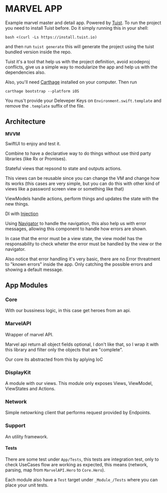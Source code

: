 # MARVEL APP

Example marvel master and detail app.
Powered by [Tuist](https://github.com/tuist/tuist).
To run the project you need to install Tuist before. Do it simply running this in your shell:
```
bash <(curl -Ls https://install.tuist.io)
```
and then run `tuist generate` this will generate the project using the tuist bundled version inside the repo.

Tuist it's a tool that help us with the project definition, avoid xcodeproj conflicts, give us a simple way to modularize the app and help us with the dependencies also.

Also, you'll need [Carthage](https://github.com/Carthage/Carthage) installed on your computer. Then run
```
carthage bootstrap --platform iOS
```

You mus't provide your Deleveper Keys on `Environment.swift.template` and remove the `.template` suffix of the file.

## Architecture

**MVVM**

SwiftUI to enjoy and test it.

Combine to have a declarative way to do things without use third party libraries (like Rx or Promises).

Stateful views that repsond to state and outputs actions.

This views can be reusable since you can change the VM and change how its works (this cases are very simple, but you can do this with other kind of views like a password screen view or something like that)

ViewModels handle actions, perform things and updates the state with the new things.

DI with [Injection](https://github.com/julianalonso/Injection)

Using [Navigator](https://jobandtalent.engineering/the-navigator-420b24fc57da) to handle the navigation, this also help us with error messages, allowing this component to handle how errors are shown.

In case that the error must be a view state, the view model has the responsability to check wheter the error must be handled by the view or the navigator.

Also notice that error handling it's very basic, there are no Error threatment to "known errors" inside the app. Only catching the possible errors and showing a default message.

## App Modules

### Core
With our bussiness logic, in this case get heroes from an api.

### MarvelAPI
Wrapper of marvel API.

Marvel api return all object fields optional, I don't like that, so I wrap it with this library and filter only the objects that are "complete".

Our core its abstracted from this by aplying IoC

### DisplayKit
A module with our views.
This module only exposes Views, ViewModel, ViewStates and Actions.

### Network
Simple netowrking client that performs request provided by Endpoints.

### Support
An utility framework.

#### Tests
There are some test under `App/Tests`, this tests are integration test, only to check UseCases flow are working as expected, this means (network, parsing, map from `MarvelAPI.Hero` to `Core.Hero`).

Each module also have a `Test` target under `_Module_/Tests` where you can place your unit tests.
